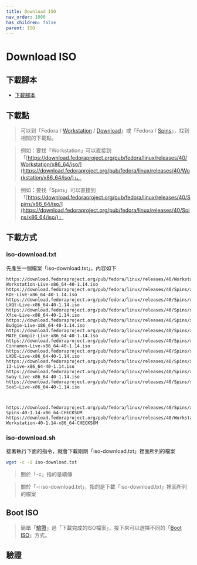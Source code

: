 ```yaml
---
title: Download ISO
nav_order: 1000
has_children: false
parent: ISO
---
```



# Download ISO






## 下載腳本

* [下載腳本](https://github.com/samwhelp/fedora-adjustment/blob/main/core/iso/boot-iso/boot-iso-by-grub/demo-boot-fedora-40-iso/iso-download.sh)


## 下載點

> 可以到「Fedora / [Workstation](https://getfedora.org/en/workstation/) / [Download](https://getfedora.org/en/workstation/download/)」或「Fedora / [Spins](https://fedoraproject.org/spins/)」，找到相關的下載點。

> 例如：要找「Workstation」可以直接到「[https://download.fedoraproject.org/pub/fedora/linux/releases/40/Workstation/x86_64/iso/](https://download.fedoraproject.org/pub/fedora/linux/releases/40/Workstation/x86_64/iso/)」，

> 例如：要找「Spins」可以直接到「[https://download.fedoraproject.org/pub/fedora/linux/releases/40/Spins/x86_64/iso/](https://download.fedoraproject.org/pub/fedora/linux/releases/40/Spins/x86_64/iso/)」




## 下載方式

### iso-download.txt

先產生一個檔案「iso-download.txt」，內容如下

```
https://download.fedoraproject.org/pub/fedora/linux/releases/40/Workstation/x86_64/iso/Fedora-Workstation-Live-x86_64-40-1.14.iso
https://download.fedoraproject.org/pub/fedora/linux/releases/40/Spins/x86_64/iso/Fedora-KDE-Live-x86_64-40-1.14.iso
https://download.fedoraproject.org/pub/fedora/linux/releases/40/Spins/x86_64/iso/Fedora-LXQt-Live-x86_64-40-1.14.iso
https://download.fedoraproject.org/pub/fedora/linux/releases/40/Spins/x86_64/iso/Fedora-Xfce-Live-x86_64-40-1.14.iso
https://download.fedoraproject.org/pub/fedora/linux/releases/40/Spins/x86_64/iso/Fedora-Budgie-Live-x86_64-40-1.14.iso
https://download.fedoraproject.org/pub/fedora/linux/releases/40/Spins/x86_64/iso/Fedora-MATE_Compiz-Live-x86_64-40-1.14.iso
https://download.fedoraproject.org/pub/fedora/linux/releases/40/Spins/x86_64/iso/Fedora-Cinnamon-Live-x86_64-40-1.14.iso
https://download.fedoraproject.org/pub/fedora/linux/releases/40/Spins/x86_64/iso/Fedora-LXDE-Live-x86_64-40-1.14.iso
https://download.fedoraproject.org/pub/fedora/linux/releases/40/Spins/x86_64/iso/Fedora-i3-Live-x86_64-40-1.14.iso
https://download.fedoraproject.org/pub/fedora/linux/releases/40/Spins/x86_64/iso/Fedora-Sway-Live-x86_64-40-1.14.iso
https://download.fedoraproject.org/pub/fedora/linux/releases/40/Spins/x86_64/iso/Fedora-SoaS-Live-x86_64-40-1.14.iso



https://download.fedoraproject.org/pub/fedora/linux/releases/40/Spins/x86_64/iso/Fedora-Spins-40-1.14-x86_64-CHECKSUM
https://download.fedoraproject.org/pub/fedora/linux/releases/40/Workstation/x86_64/iso/Fedora-Workstation-40-1.14-x86_64-CHECKSUM
```

### iso-download.sh

接著執行下面的指令，就會下載剛剛「iso-download.txt」裡面所列的檔案

``` sh
wget -c -i iso-download.txt
```

> 關於「-c」指的是續傳

> 關於「-i iso-download.txt」，指的是下載「iso-download.txt」裡面所列的檔案


## Boot ISO

> 簡單「[驗證](#驗證)」過「下載完成的ISO檔案」，接下來可以選擇不同的「[Boot ISO](https://samwhelp.github.io/note-about-fedora/read/core/iso/boot-iso.html)」方式。



## 驗證
